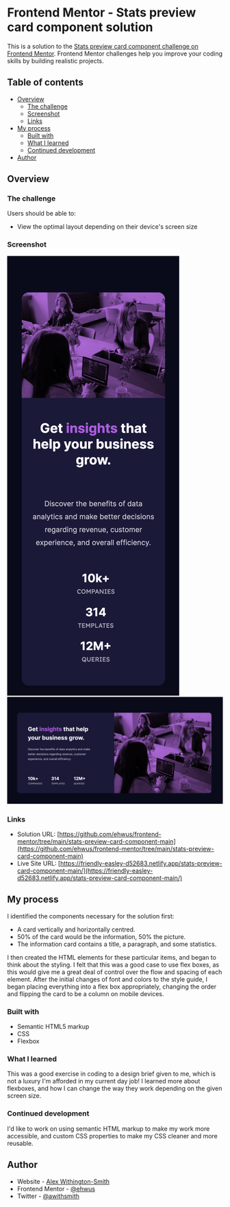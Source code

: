 # Frontend Mentor - Stats preview card component solution

This is a solution to the [Stats preview card component challenge on Frontend Mentor](https://www.frontendmentor.io/challenges/stats-preview-card-component-8JqbgoU62). Frontend Mentor challenges help you improve your coding skills by building realistic projects. 

## Table of contents

- [Overview](#overview)
  - [The challenge](#the-challenge)
  - [Screenshot](#screenshot)
  - [Links](#links)
- [My process](#my-process)
  - [Built with](#built-with)
  - [What I learned](#what-i-learned)
  - [Continued development](#continued-development)
- [Author](#author)

## Overview

### The challenge

Users should be able to:

- View the optimal layout depending on their device's screen size

### Screenshot

![](./screenshots/mobileView.png)
![](./screenshots/desktopView.png)


### Links

- Solution URL: [https://github.com/ehwus/frontend-mentor/tree/main/stats-preview-card-component-main](https://github.com/ehwus/frontend-mentor/tree/main/stats-preview-card-component-main)
- Live Site URL: [https://friendly-easley-d52683.netlify.app/stats-preview-card-component-main/](https://friendly-easley-d52683.netlify.app/stats-preview-card-component-main/)

## My process

I identified the components necessary for the solution first:
- A card vertically and horizontally centred.
- 50% of the card would be the information, 50% the picture.
- The information card contains a title, a paragraph, and some statistics.

I then created the HTML elements for these particular items, and began to think about the styling.
I felt that this was a good case to use flex boxes, as this would give me a great deal of control over the
flow and spacing of each element. After the initial changes of font and colors to the style guide, I began placing everything
into a flex box appropriately, changing the order and flipping the card to be a column on mobile devices.

### Built with

- Semantic HTML5 markup
- CSS
- Flexbox

### What I learned

This was a good exercise in coding to a design brief given to me, which is not a luxury I'm afforded in my current day job!
I learned more about flexboxes, and how I can change the way they work depending on the given screen size.

### Continued development

I'd like to work on using semantic HTML markup to make my work more accessible, and custom CSS properties to make my CSS
cleaner and more reusable.

## Author

- Website - [Alex Withington-Smith](https://awithsmith.com/)
- Frontend Mentor - [@ehwus](https://www.frontendmentor.io/profile/ehwus)
- Twitter - [@awithsmith](https://twitter.com/awithsmith)

